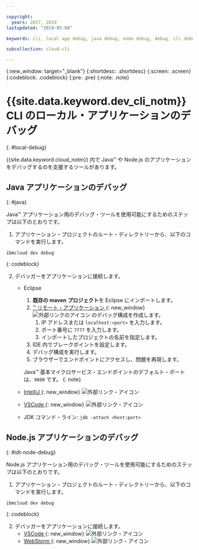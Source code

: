 ```yaml
---

copyright:
  years: 2017, 2019
lastupdated: "2019-05-08"

keywords: cli, local app debug, java debug, node debug, debug, cli debug, local cli, ibmcloud dev, dev debug

subcollection: cloud-cli

---
```


{:new_window: target="_blank"}
{:shortdesc: .shortdesc}
{:screen: .screen}
{:codeblock: .codeblock}
{:pre: .pre}
{:note: .note}

# {{site.data.keyword.dev_cli_notm}} CLI のローカル・アプリケーションのデバッグ
{: #local-debug}

{{site.data.keyword.cloud_notm}} 内で Java&trade; や Node.js のアプリケーションをデバッグするのを支援するツールがあります。

## Java アプリケーションのデバッグ
{: #java}

Java&trade; アプリケーション用のデバッグ・ツールを使用可能にするためのステップは以下のとおりです。

1. アプリケーション・プロジェクトのルート・ディレクトリーから、以下のコマンドを実行します。

  ```
  ibmcloud dev debug
  ```
  {: codeblock}

2. デバッガーをアプリケーションに接続します。

	* Eclipse
      1. **既存の maven プロジェクト**を Eclipse にインポートします。
      2. [&trade; リモート・アプリケーション ](http://help.eclipse.org/neon/index.jsp?topic=%2Forg.eclipse.jdt.doc.user%2Ftasks%2Ftask-remotejava_launch_config.htm){: new_window} ![外部リンクのアイコン](../../icons/launch-glyph.svg "外部リンクのアイコン") のデバッグ構成を作成します。
         1. IP アドレスまたは `localhost:<port>` を入力します。  
         2. ポート番号に `7777` を入力します。
         3. インポートしたプロジェクトの名前を指定します。
      6. IDE 内でブレークポイントを設定します。
      7. デバッグ構成を実行します。
      8. ブラウザーでエンドポイントにアクセスし、問題を再現します。  
	   
	   Java&trade; 基本マイクロサービス・エンドポイントのデフォルト・ポートは、`9080` です。
	   {: note}

	* [IntelliJ ](https://www.jetbrains.com/help/idea/2016.3/run-debug-configuration-remote.html){: new_window} ![外部リンク・アイコン](../../icons/launch-glyph.svg "外部リンク・アイコン")
	* [VSCode ](https://marketplace.visualstudio.com/items?itemName=donjayamanne.javadebugger){: new_window} ![外部リンク・アイコン](../../icons/launch-glyph.svg "外部リンク・アイコン")
	* JDK コマンド・ライン: `jdb -attach <host:port>`

## Node.js アプリケーションのデバッグ
{: #idt-node-debug}

Node.js アプリケーション用のデバッグ・ツールを使用可能にするためのステップは以下のとおりです。

1. アプリケーション・プロジェクトのルート・ディレクトリーから、以下のコマンドを実行します。
  ```
  ibmcloud dev debug
  ```
  {: codeblock}

2. デバッガーをアプリケーションに接続します。
	* [VSCode ](https://blog.docker.com/2016/07/live-debugging-docker/){: new_window} ![外部リンク・アイコン](../../icons/launch-glyph.svg "外部リンク・アイコン")
	* [WebStorm ](https://blog.alexseifert.com/2016/10/25/debugging-node-js-in-a-docker-container-with-webstorm/){: new_window} ![外部リンク・アイコン](../../icons/launch-glyph.svg "外部リンク・アイコン")


<!--
## Swift application debugging - content from mike tunnicliffe
{: #swift}

Steps to enable debug for a Swift application:  

1. On the App server (or system where the Swift application will execute), you should start the 'lldb server':
 - `lldb-server platform -->
<!-- listen <port number>`
2. On the App server, build the Kitura-based server application using the debug configuration:
 - `swift build debug`
3. On the App server, start the Kitura-based server application:
 - `./build/debug/Kitura-Starter`
4. On the client system (also known as the host system), start the 'lldb client':
 - `lldb`
5. Configure lldb client to connect to lldb-server:
 - `(lldb) platform select remote-linux`
 - `(lldb) platform connect connect://<ip address server>:<port number server>`
6. Execute commands to debug remote program:
 - `(lldb) process attach -->
<!--pid 3626`
-->
